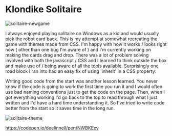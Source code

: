 # Klondike Solitaire
![solitaire-newgame](https://user-images.githubusercontent.com/61264144/211422774-b58b7a98-aeba-4337-b09c-d1d1d5a39a82.png)

I always enjoyed playing solitaire on Windows as a kid and would usually pick the robot card back. This is my attempt at somewhat recreating the game with themes made from CSS. I'm happy with how it works / looks right now ( other than one bug I'm aware of ) and I'm currently working on making the cards drag and drop. There was a lot of problem solving involved with both the javascript / CSS and I learned to think outside the box and make use of / being aware of all the tools available. Surprisingly one road block I ran into had an easy fix of using 'inherit' in a CSS property.

Writing good code from the start was another lesson learned. You never know if the code is going to work the first time you run it and I would often use bad naming conventions just to get the code on the page. Then, when I got everything working I'd go back to the top to read through what I just written and I'd have a hard time understanding it. So I've tried to write code better from the start so it saves time in the long run.

![solitaire-theme](https://user-images.githubusercontent.com/61264144/211422802-9d1ba8f7-7958-43e5-95ff-48b3ad60ac2a.png)

https://codepen.io/deelinnell/pen/NWBKExv
